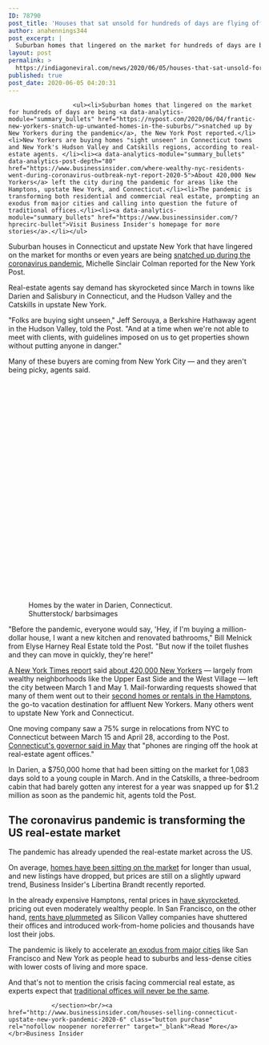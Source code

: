 ```yaml
---
ID: 78790
post_title: 'Houses that sat unsold for hundreds of days are flying off the market &#8211; Business Insider'
author: anahennings344
post_excerpt: |
  Suburban homes that lingered on the market for hundreds of days are being snatched up by New Yorkers during the pandemic, the New York Post reported.New Yorkers are buying homes "sight unseen" in Connecticut towns and New York's Hudson Valley and Catskills regions, according to real-estate agents. About 420,000 New Yorkers left the city during the&hellip;
layout: post
permalink: >
  https://indiagoneviral.com/news/2020/06/05/houses-that-sat-unsold-for-hundreds-of-days-are-flying-off-the-market-business-insider/78790/anahennings344/
published: true
post_date: 2020-06-05 04:20:31
---
```

<section data-post-type="post" data-track-content=""><div data-piano-inline-content-wrapper="" id="piano-inline-content-wrapper">

                      <ul><li>Suburban homes that lingered on the market for hundreds of days are being <a data-analytics-module="summary_bullets" href="https://nypost.com/2020/06/04/frantic-new-yorkers-snatch-up-unwanted-homes-in-the-suburbs/">snatched up by New Yorkers during the pandemic</a>, the New York Post reported.</li><li>New Yorkers are buying homes "sight unseen" in Connecticut towns and New York's Hudson Valley and Catskills regions, according to real-estate agents. </li><li><a data-analytics-module="summary_bullets" data-analytics-post-depth="80" href="https://www.businessinsider.com/where-wealthy-nyc-residents-went-during-coronavirus-outbreak-nyt-report-2020-5">About 420,000 New Yorkers</a> left the city during the pandemic for areas like the Hamptons, upstate New York, and Connecticut.</li><li>The pandemic is transforming both residential and commercial real estate, prompting an exodus from major cities and calling into question the future of traditional offices.</li><li><a data-analytics-module="summary_bullets" href="https://www.businessinsider.com/?hprecirc-bullet">Visit Business Insider's homepage for more stories</a>.</li></ul>


<p>Suburban houses in Connecticut and upstate New York that have lingered on the market for months or even years are being <a data-analytics-module="body_link" href="https://nypost.com/2020/06/04/frantic-new-yorkers-snatch-up-unwanted-homes-in-the-suburbs/">snatched up during the coronavirus pandemic</a>, Michelle Sinclair Colman reported for the New York Post.</p><p>Real-estate agents say demand has skyrocketed since March in towns like Darien and Salisbury in Connecticut, and the Hudson Valley and the Catskills in upstate New York.</p><p>"Folks are buying sight unseen," Jeff Serouya, a Berkshire Hathaway agent in the Hudson Valley, told the Post. "And at a time when we're not able to meet with clients, with guidelines imposed on us to get properties shown without putting anyone in danger."</p><p>Many of these buyers are coming from New York City — and they aren't being picky, agents said. </p><p><figure data-e2e-name="image-figure-image" data-media-container="image" data-type="img"><p><img alt="Darien, Connecticut" data-content-type="image/jpeg" data-srcs="{"https://i.insider.com/5ed92cb719182477b81c6bf8":{"contentType":"image/jpeg","aspectRatioW":4,"aspectRatioH":3}}" src="data:image/svg+xml,%3Csvg xmlns='http://www.w3.org/2000/svg' viewBox='0 0 1 1'%3E%3C/svg%3E"></img>
  
  </p>
    <span>
      <figcaption data-e2e-name="image-caption">
        Homes by the water in Darien, Connecticut.
      </figcaption><span data-e2e-name="image-source">
          Shutterstock/ barbsimages
        </span>
    </span>
</figure></p><p>"Before the pandemic, everyone would say, 'Hey, if I'm buying a million-dollar house, I want a new kitchen and renovated bathrooms," Bill Melnick from Elyse Harney Real Estate told the Post. "But now if the toilet flushes and they can move in quickly, they're here!"</p>



<p><a data-analytics-module="body_link" href="https://www.nytimes.com/interactive/2020/05/15/upshot/who-left-new-york-coronavirus.html?action=click&module=Editors%20Picks&pgtype=Homepage">A New York Times report</a> said <a data-analytics-module="body_link" href="https://www.businessinsider.com/where-wealthy-nyc-residents-went-during-coronavirus-outbreak-nyt-report-2020-5">about 420,000 New Yorkers</a> — largely from wealthy neighborhoods like the Upper East Side and the West Village — left the city between March 1 and May 1. Mail-forwarding requests showed that many of them went out to their <a data-analytics-module="body_link" href="https://www.businessinsider.com/hamptons-residents-upset-new-yorkers-invading-coronavirus-2020-3">second homes or rentals in the Hamptons</a>, the go-to vacation destination for affluent New Yorkers. Many others went to upstate New York and Connecticut.</p><p>One moving company saw a 75% surge in relocations from NYC to Connecticut between March 15 and April 28, according to the Post. <a data-analytics-module="body_link" href="https://www.cnbc.com/2020/05/15/gov-ned-lamont-people-could-move-from-new-york-city-to-connecticut.html">Connecticut's governor said in May</a> that "phones are ringing off the hook at real-estate agent offices."</p><p>In Darien, a $750,000 home that had been sitting on the market for 1,083 days sold to a young couple in March. And in the Catskills, a three-bedroom cabin that had barely gotten any interest for a year was snapped up for $1.2 million as soon as the pandemic hit, agents told the Post.</p><h2>The coronavirus pandemic is transforming the US real-estate market</h2><p>The pandemic has already upended the real-estate market across the US.</p>



<p>On average, <a data-analytics-module="body_link" href="https://www.businessinsider.com/state-of-the-housing-market-in-mid-may-in-the-midst-of-the-pandemic-2020-5">homes have been sitting on the market</a> for longer than usual, and new listings have dropped, but prices are still on a slightly upward trend, Business Insider's Libertina Brandt recently reported.</p><p>In the already expensive Hamptons, rental prices in <a data-analytics-module="body_link" href="https://www.businessinsider.com/upper-middle-class-priced-out-of-hamptons-rental-market-coronavirus-2020-5">have skyrocketed</a>, pricing out even moderately wealthy people. In San Francisco, on the other hand, <a data-analytics-module="body_link" href="https://www.businessinsider.com/san-francisco-bay-area-tech-workers-leaving-coronavirus-2020-6">rents have plummeted</a> as Silicon Valley companies have shuttered their offices and introduced work-from-home policies and thousands have lost their jobs.</p><p>The pandemic is likely to accelerate <a data-analytics-module="body_link" href="https://www.businessinsider.com/pandemic-urban-flight-people-leaving-silicon-valley-coronavirus-2020-5">an exodus from major cities</a> like San Francisco and New York as people head to suburbs and less-dense cities with lower costs of living and more space.</p><p>And that's not to mention the crisis facing commercial real estate, as experts expect that <a data-analytics-module="body_link" href="https://www.businessinsider.com/the-latest-coronavirus-and-commercial-real-estate-news-2020-3">traditional offices will never be the same</a>.</p>
                  </div>


                </section><br/><a href="http://www.businessinsider.com/houses-selling-connecticut-upstate-new-york-pandemic-2020-6" class="button purchase" rel="nofollow noopener noreferrer" target="_blank">Read More</a></br>Business Insider